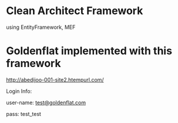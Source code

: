 # Clean Architect Framework
   using EntityFramework, MEF

# Goldenflat implemented with this framework
http://abedijoo-001-site2.htempurl.com/

Login Info: 

user-name: test@goldenflat.com

pass: test_test
